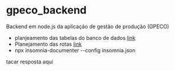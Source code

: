 # gpeco_backend
Backend em node.js da aplicação de gestão de produção (GPECO)
- planjeamento das tabelas do banco de dados [link](https://drawsql.app/teams/ecoeletrica/diagrams/gpeco)
- Planejamento das rotas [link](https://www.notion.so/Planejamento-Backend-Rotas-Resumido-1ce4520dbe1148b5bc47e93d8bc7772b?pvs=4)
- npx insomnia-documenter --config insomnia.json
<!-- RESPONSE -->
tacar resposta aqui
<!-- ENDRESPONSE -->